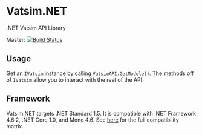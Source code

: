 # Vatsim.NET
.NET Vatsim API Library

Master: [![Build Status](https://travis-ci.org/ctuckz/Vatsim.NET.svg?branch=master)](https://travis-ci.org/ctuckz/Vatsim.NET)

## Usage
Get an `IVatsim` instance by calling `VatsimAPI.GetModule()`. The methods off of `IVatsim` allow you to interact with the rest of the API.

## Framework
Vatsim.NET targets .NET Standard 1.5. It is compatible with .NET Framework 4.6.2, .NET Core 1.0, and Mono 4.6. See [here](https://docs.microsoft.com/en-us/dotnet/standard/library) for the full compatibility matrix.